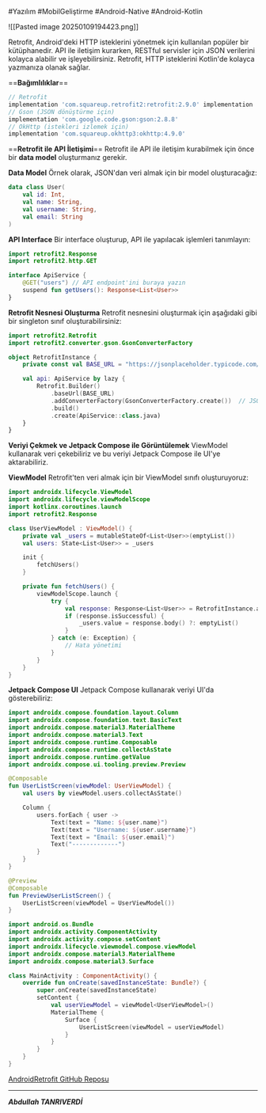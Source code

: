 #Yazılım #MobilGeliştirme #Android-Native #Android-Kotlin


![[Pasted image 20250109194423.png]]


Retrofit, Android'deki HTTP isteklerini yönetmek için kullanılan popüler bir kütüphanedir. API ile iletişim kurarken, RESTful servisler için JSON verilerini kolayca alabilir ve işleyebilirsiniz. Retrofit, HTTP isteklerini Kotlin'de kolayca yazmanıza olanak sağlar.

==**Bağımlılıklar**==

```gradle
// Retrofit
implementation 'com.squareup.retrofit2:retrofit:2.9.0' implementation 'com.squareup.retrofit2:converter-gson:2.9.0'
// Gson (JSON dönüştürme için)
implementation 'com.google.code.gson:gson:2.8.8'
// OkHttp (istekleri izlemek için)
implementation 'com.squareup.okhttp3:okhttp:4.9.0'
```

==**Retrofit ile API İletişimi**==
Retrofit ile API ile iletişim kurabilmek için önce bir **data model** oluşturmanız gerekir.

**Data Model**
Örnek olarak, JSON'dan veri almak için bir model oluşturacağız:
```kotlin
data class User(
    val id: Int,
    val name: String,
    val username: String,
    val email: String
)

```

**API Interface**
Bir interface oluşturup, API ile yapılacak işlemleri tanımlayın:
```kotlin
import retrofit2.Response
import retrofit2.http.GET

interface ApiService {
    @GET("users") // API endpoint'ini buraya yazın
    suspend fun getUsers(): Response<List<User>>
}

```

**Retrofit Nesnesi Oluşturma**
Retrofit nesnesini oluşturmak için aşağıdaki gibi bir singleton sınıf oluşturabilirsiniz:
```kotlin
import retrofit2.Retrofit
import retrofit2.converter.gson.GsonConverterFactory

object RetrofitInstance {
    private const val BASE_URL = "https://jsonplaceholder.typicode.com/"  // API URL'nizi buraya yazın

    val api: ApiService by lazy {
        Retrofit.Builder()
            .baseUrl(BASE_URL)
            .addConverterFactory(GsonConverterFactory.create())  // JSON'dan Kotlin objesine dönüşüm
            .build()
            .create(ApiService::class.java)
    }
}

```


**Veriyi Çekmek ve Jetpack Compose ile Görüntülemek**
ViewModel kullanarak veri çekebiliriz ve bu veriyi Jetpack Compose ile UI'ye aktarabiliriz.

**ViewModel**
Retrofit'ten veri almak için bir ViewModel sınıfı oluşturuyoruz:


```kotlin
import androidx.lifecycle.ViewModel
import androidx.lifecycle.viewModelScope
import kotlinx.coroutines.launch
import retrofit2.Response

class UserViewModel : ViewModel() {
    private val _users = mutableStateOf<List<User>>(emptyList())
    val users: State<List<User>> = _users

    init {
        fetchUsers()
    }

    private fun fetchUsers() {
        viewModelScope.launch {
            try {
                val response: Response<List<User>> = RetrofitInstance.api.getUsers()
                if (response.isSuccessful) {
                    _users.value = response.body() ?: emptyList()
                }
            } catch (e: Exception) {
                // Hata yönetimi
            }
        }
    }
}

```


**Jetpack Compose UI**
Jetpack Compose kullanarak veriyi UI'da gösterebiliriz:
```kotlin
import androidx.compose.foundation.layout.Column
import androidx.compose.foundation.text.BasicText
import androidx.compose.material3.MaterialTheme
import androidx.compose.material3.Text
import androidx.compose.runtime.Composable
import androidx.compose.runtime.collectAsState
import androidx.compose.runtime.getValue
import androidx.compose.ui.tooling.preview.Preview

@Composable
fun UserListScreen(viewModel: UserViewModel) {
    val users by viewModel.users.collectAsState()

    Column {
        users.forEach { user ->
            Text(text = "Name: ${user.name}")
            Text(text = "Username: ${user.username}")
            Text(text = "Email: ${user.email}")
            Text("-------------")
        }
    }
}

@Preview
@Composable
fun PreviewUserListScreen() {
    UserListScreen(viewModel = UserViewModel())
}

```

```kotlin
import android.os.Bundle
import androidx.activity.ComponentActivity
import androidx.activity.compose.setContent
import androidx.lifecycle.viewmodel.compose.viewModel
import androidx.compose.material3.MaterialTheme
import androidx.compose.material3.Surface

class MainActivity : ComponentActivity() {
    override fun onCreate(savedInstanceState: Bundle?) {
        super.onCreate(savedInstanceState)
        setContent {
            val userViewModel = viewModel<UserViewModel>()
            MaterialTheme {
                Surface {
                    UserListScreen(viewModel = userViewModel)
                }
            }
        }
    }
}

```

[AndroidRetrofit GitHub Reposu]( https://github.com/abdullah-tanriverdi/AndroidRetrofit)

---

***Abdullah TANRIVERDİ***
